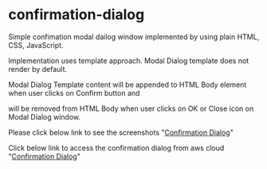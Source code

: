 # confirmation-dialog
Simple confimation modal dailog window implemented by using plain HTML, CSS, JavaScript.

Implementation uses template approach. Modal Dialog template does not render by default. 

Modal Dialog Template content will be appended to HTML Body element when user clicks on Confirm button and

will be removed from HTML Body when user clicks on OK or Close icon on Modal Dialog window. 

Please click below link to see the screenshots
"[Confirmation Dialog](https://github.com/sreetui/confirmation-dialog/blob/main/Screenshots.pdf)"

Click below link to access the confirmation dialog from aws cloud
"[Confirmation Dialog](http://sreetui-confirmation-dialog.s3-website-us-east-1.amazonaws.com)"


